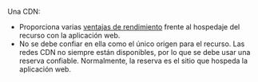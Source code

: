 Una CDN:

* Proporciona varias [ventajas de rendimiento](/office365/enterprise/content-delivery-networks#how-do-cdns-make-services-work-faster) frente al hospedaje del recurso con la aplicación web.
* No se debe confiar en ella como el único origen para el recurso. Las redes CDN no siempre están disponibles, por lo que se debe usar una reserva confiable. Normalmente, la reserva es el sitio que hospeda la aplicación web.